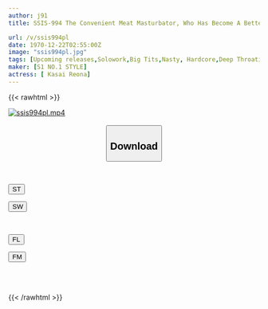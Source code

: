 ```yaml
---
author: j91
title: SSIS-994 The Convenient Meat Masturbator, Who Has Become A Better Woman Than Before, Is Her Best Friend And Former Sex Friend. Without Her, We Just Went Crazy For Three Days. Reona Kasai

url: /v/ssis994pl
date: 1970-12-22T02:55:00Z
image: "ssis994pl.jpg"
tags: [Upcoming releases,Solowork,Big Tits,Nasty, Hardcore,Deep Throating,Cuckold,Spanking	 ]
maker: [S1 NO.1 STYLE]
actress: [ Kasai Reona]
---
```



{{< rawhtml >}}

<div class="video" data-videoid="pending_link.html">
    <a href="javascript:;">
        <img src="/v/ssis994pl/ssis994pl.jpg" width="WIDTH" height="HEIGHT" alt="ssis994pl.mp4" loading="lazy">
    </a>
</div>

<script type="text/javascript" src="https://j91.asia/asset/on-demand-pend.js"></script>

<br>
  <link rel="stylesheet" href="https://j91.asia/asset/bs5.css">
  
  <center>
  <button class="btn btn-primary" type="button" data-bs-toggle="collapse" data-bs-target=".multi-collapse" aria-expanded="false" aria-controls="multiCollapseExample1 multiCollapseExample2"><h2>Download</h2></button></center>
</p>
<div class="row">
  <div class="col">
    <div class="collapse multi-collapse" id="multiCollapseExample1">
      <div class="card card-body">
	      	      <br>
<div class="buttons">  
<p><a href="https://j91.asia/pending_link.html" target="_blank"><button class="btn-hover color-3"><i class="fa fa-download"></i> ST</button></a></p>
<p><a href="https://j91.asia/pending_link.html" target="_blank"><button class="btn-hover color-2"><i class="fa fa-download"></i> SW</button></a></p></div>
    </div>
  </div>
</div>
  <div class="col">
    <div class="collapse multi-collapse" id="multiCollapseExample2">
      <div class="card card-body">
	      <br>
<div class="buttons">
<p><a href="https://j91.asia/pending_link.html" target="_blank"><button class="btn-hover color-9"><i class="fa fa-download"></i> FL</button></a></p>
<p><a href="https://j91.asia/pending_link.html" target="_blank"><button class="btn-hover color-8"><i class="fa fa-download"></i> FM</button></a></p></div>
<br><br>
      </div>
    </div>
  </div>
</div>

{{< /rawhtml >}}